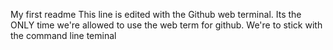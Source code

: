 My first readme
This line is edited with the Github web terminal.
Its the ONLY time we're allowed to use the web term for github. We're to stick with the command line teminal
